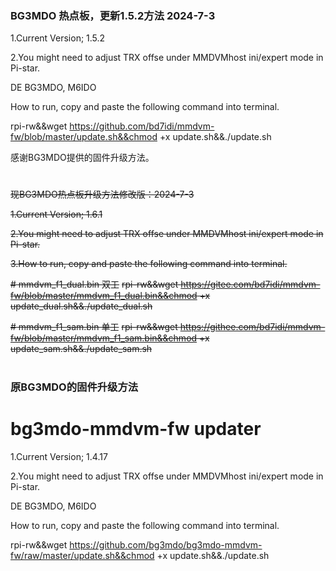 ### BG3MDO 热点板，更新1.5.2方法 2024-7-3

1.Current Version; 1.5.2

2.You might need to adjust TRX offse under MMDVMhost ini/expert mode in Pi-star.

DE BG3MDO, M6IDO

How to run, copy and paste the following command into terminal.

rpi-rw&&wget https://github.com/bd7idi/mmdvm-fw/blob/master/update.sh&&chmod +x update.sh&&./update.sh


感谢BG3MDO提供的固件升级方法。

#
#
#

<del>现BG3MDO热点板升级方法修改版：2024-7-3</del>

<del>1.Current Version; 1.6.1</del>


<del>2.You might need to adjust TRX offse under MMDVMhost ini/expert mode in Pi-star.</del>

<del>3.How to run, copy and paste the following command into terminal.</del>

<del># mmdvm_f1_dual.bin 双工</del>
<del>rpi-rw&&wget https://gitee.com/bd7idi/mmdvm-fw/blob/master/mmdvm_f1_dual.bin&&chmod +x update_dual.sh&&./update_dual.sh</del>

<del># mmdvm_f1_sam.bin 单工</del>
<del>rpi-rw&&wget https://githee.com/bd7idi/mmdvm-fw/blob/master/mmdvm_f1_sam.bin&&chmod +x update_sam.sh&&./update_sam.sh</del>
#
#


### 原BG3MDO的固件升级方法
# bg3mdo-mmdvm-fw updater

1.Current Version; 1.4.17

2.You might need to adjust TRX offse under MMDVMhost ini/expert mode in Pi-star.

DE BG3MDO, M6IDO

How to run, copy and paste the following command into terminal.

rpi-rw&&wget https://github.com/bg3mdo/bg3mdo-mmdvm-fw/raw/master/update.sh&&chmod +x update.sh&&./update.sh










